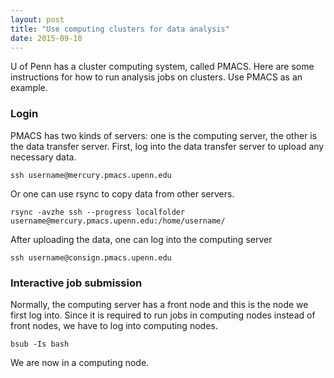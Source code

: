 ```yaml
---
layout: post
title: "Use computing clusters for data analysis"
date: 2015-09-10
---
```


U of Penn has a cluster computing system, called PMACS. Here are some instructions for how to run analysis jobs on clusters. Use PMACS as an example.

### Login 
PMACS has two kinds of servers: one is the computing server, the other is the data transfer server. First, log into the data transfer server to upload any necessary data.
```
ssh username@mercury.pmacs.upenn.edu
```
Or one can use rsync to copy data from other servers.
```
rsync -avzhe ssh --progress localfolder username@mercury.pmacs.upenn.edu:/home/username/
```
After uploading the data, one can log into the computing server 
```
ssh username@consign.pmacs.upenn.edu
```

### Interactive job submission
Normally, the computing server has a front node and this is the node we first log into. Since it is required to run jobs in computing nodes instead of front nodes, we have to log into computing nodes.
```
bsub -Is bash
```
We are now in a computing node.